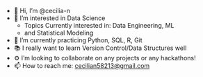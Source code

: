 - 👋 Hi, I’m @cecilia-n
- 🔗 I’m interested in Data Science
  -   Topics Currently interested in:  Data Engineering, ML
  -   and Statistical Modeling
- 🌱 I’m currently practicing Python, SQL, R, Git
- 📚 I really want to learn Version Control/Data Structures well 
- ⚙️ I’m looking to collaborate on any projects or any hackathons!
- 📫 How to reach me: cecilian58213@gmail.com

<!---
cecilia-n/cecilia-n is a ✨ special ✨ repository because its `README.md` (this file) appears on your GitHub profile.
You can click the Preview link to take a look at your changes.
--->
